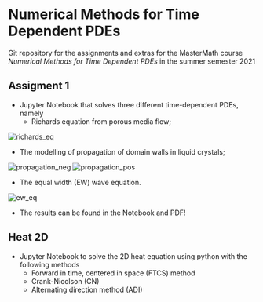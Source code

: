# Numerical Methods for Time Dependent PDEs

Git repository for the assignments and extras for the MasterMath course *Numerical Methods for Time Dependent PDEs* in the summer semester 2021
## Assigment 1
* Jupyter Notebook that solves three different time-dependent PDEs, namely
  *   Richards equation from porous media flow;

![richards_eq](https://user-images.githubusercontent.com/13833914/114740700-60aca500-9d4a-11eb-8eb7-9ea0b0fa65f2.gif)  

  *   The modelling of propagation of domain walls in liquid crystals;

![propagation_neg](https://user-images.githubusercontent.com/13833914/114742176-c0578000-9d4b-11eb-8fd1-32ed9a654f66.gif)
![propagation_pos](https://user-images.githubusercontent.com/13833914/114742181-c188ad00-9d4b-11eb-91e1-385ffb8c1c50.gif)


  *   The equal width (EW) wave equation.

![ew_eq](https://user-images.githubusercontent.com/13833914/114741813-6eaef580-9d4b-11eb-8c6c-42d9d1e16956.gif)

* The results can be found in the Notebook and PDF!

 
## Heat 2D
* Jupyter Notebook to solve the 2D heat equation using python with the following methods
  * Forward in time, centered in space (FTCS) method
  * Crank-Nicolson (CN)
  * Alternating direction method (ADI)

